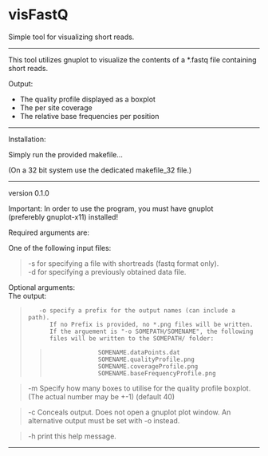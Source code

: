 # visFastQ
Simple tool for visualizing short reads.

----------------------------------------

This tool utilizes gnuplot to visualize the contents of a *.fastq file containing short reads.

Output:  
  * The quality profile displayed as a boxplot  
  * The per site coverage  
  * The relative base frequencies per position  
      
----------------------------------------

Installation:  
  
Simply run the provided makefile...  
  
(On a 32 bit system use the dedicated makefile_32 file.)  
      
----------------------------------------


version 0.1.0  

Important: In order to use the program, you must have gnuplot  
           (preferebly gnuplot-x11) installed!  

Required arguments are:  

One of the following input files:  
>  -s for specifying a file with shortreads (fastq format only).  
>  -d for specifying a previously obtained data file.  
	
Optional arguments:  
The output:  
>        -o specify a prefix for the output names (can include a path).  
>           If no Prefix is provided, no *.png files will be written.  
>           If the arguement is "-o SOMEPATH/SOMENAME", the following  
>           files will be written to the SOMEPATH/ folder:  
>>                   SOMENAME.dataPoints.dat  
>>                   SOMENAME.qualityProfile.png  
>>                   SOMENAME.coverageProfile.png  
>>                   SOMENAME.baseFrequencyProfile.png  

>  -m Specify how many boxes to utilise for the quality profile boxplot. (The actual number may be +-1) (default 40)   

>  -c Conceals output. Does not open a gnuplot plot window. An alternative output must be set with -o instead.  

>  -h print this help message.  


-------------------------------------------
